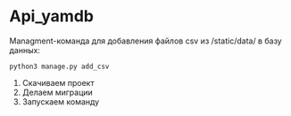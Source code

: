 #  Api_yamdb


Managment-команда для добавления файлов csv из /static/data/ в базу данных:

```python3 manage.py add_csv```

1. Скачиваем проект
2. Делаем миграции
3. Запускаем команду
